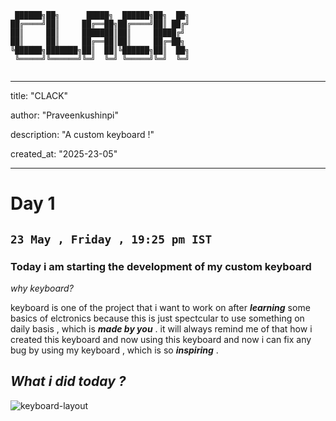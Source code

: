 ```
 ██████╗██╗      █████╗  ██████╗██╗  ██╗
██╔════╝██║     ██╔══██╗██╔════╝██║ ██╔╝
██║     ██║     ███████║██║     █████╔╝ 
██║     ██║     ██╔══██║██║     ██╔═██╗ 
╚██████╗███████╗██║  ██║╚██████╗██║  ██╗
 ╚═════╝╚══════╝╚═╝  ╚═╝ ╚═════╝╚═╝  ╚═╝
                                        
```

---
title: "CLACK"

author: "Praveenkushinpi"

description: "A custom keyboard !"

created_at: "2025-23-05"

---

# Day 1
## `23 May , Friday , 19:25 pm IST`
### Today i am starting the development of my custom keyboard 

*why keyboard?*

keyboard is one of the project that i want to work on after __*learning*__ some basics of elctronics because this is just spectcular to use something on daily basis , which is __*made by you*__ . it will always remind me of that how i created this keyboard and now using this keyboard and now i can fix any bug by using my keyboard , which is so __*inspiring*__ . 

## __*What i did today ?*__

![keyboard-layout](https://github.com/user-attachments/assets/55ffd810-4377-4307-8442-1d11de87ab0e)
